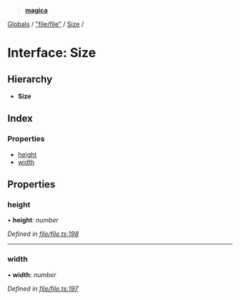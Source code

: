 > **[magica](../README.md)**

[Globals](../README.md) / ["file/file"](../modules/_file_file_.md) / [Size](_file_file_.size.md) /

# Interface: Size

## Hierarchy

* **Size**

## Index

### Properties

* [height](_file_file_.size.md#height)
* [width](_file_file_.size.md#width)

## Properties

###  height

• **height**: *number*

*Defined in [file/file.ts:198](https://github.com/cancerberoSgx/magica/blob/1131304/src/file/file.ts#L198)*

___

###  width

• **width**: *number*

*Defined in [file/file.ts:197](https://github.com/cancerberoSgx/magica/blob/1131304/src/file/file.ts#L197)*
